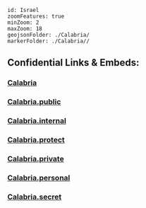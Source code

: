 
```leaflet
id: Israel
zoomFeatures: true 
minZoom: 2 
maxZoom: 18
geojsonFolder: ./Calabria/
markerFolder: ./Calabria//
```


## Confidential Links & Embeds: 

### [Calabria](/_Standards/Earth/Continent/Europe/Europe~South/Italy/regions~Italy/Calabria.md) 

### [Calabria.public](/_public/Earth/Continent/Europe/Europe~South/Italy/regions~Italy/Calabria.public.md) 

### [Calabria.internal](/_internal/Earth/Continent/Europe/Europe~South/Italy/regions~Italy/Calabria.internal.md) 

### [Calabria.protect](/_protect/Earth/Continent/Europe/Europe~South/Italy/regions~Italy/Calabria.protect.md) 

### [Calabria.private](/_private/Earth/Continent/Europe/Europe~South/Italy/regions~Italy/Calabria.private.md) 

### [Calabria.personal](/_personal/Earth/Continent/Europe/Europe~South/Italy/regions~Italy/Calabria.personal.md) 

### [Calabria.secret](/_secret/Earth/Continent/Europe/Europe~South/Italy/regions~Italy/Calabria.secret.md)

